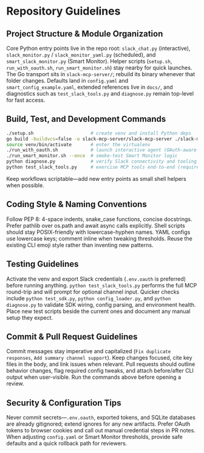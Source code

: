 # Repository Guidelines

## Project Structure & Module Organization
Core Python entry points live in the repo root: `slack_chat.py` (interactive), `slack_monitor.py` / `slack_monitor_yaml.py` (scheduled), and `smart_slack_monitor.py` (Smart Monitor). Helper scripts (`setup.sh`, `run_with_oauth.sh`, `run_smart_monitor.sh`) stay nearby for quick launches. The Go transport sits in `slack-mcp-server/`; rebuild its binary whenever that folder changes. Defaults land in `config.yaml` and `smart_config_example.yaml`, extended references live in `docs/`, and diagnostics such as `test_slack_tools.py` and `diagnose.py` remain top-level for fast access.

## Build, Test, and Development Commands
```bash
./setup.sh                     # create venv and install Python deps
go build -buildvcs=false -o slack-mcp-server/slack-mcp-server ./slack-mcp-server/cmd/slack-mcp-server
source venv/bin/activate       # enter the virtualenv
./run_with_oauth.sh            # launch interactive agent (OAuth-aware wrapper)
./run_smart_monitor.sh --once  # smoke-test Smart Monitor logic
python diagnose.py             # verify Slack connectivity and tooling
python test_slack_tools.py     # exercise MCP tools end-to-end (requires tokens)
```
Keep workflows scriptable—add new entry points as small shell helpers when possible.

## Coding Style & Naming Conventions
Follow PEP 8: 4-space indents, snake_case functions, concise docstrings. Prefer pathlib over os.path and await async calls explicitly. Shell scripts should stay POSIX-friendly with lowercase-hyphen names. YAML configs use lowercase keys; comment inline when tweaking thresholds. Reuse the existing CLI emoji style rather than inventing new patterns.

## Testing Guidelines
Activate the venv and export Slack credentials (`.env.oauth` is preferred) before running anything. `python test_slack_tools.py` performs the full MCP round-trip and will prompt for optional channel input. Quicker checks include `python test_sdk.py`, `python config_loader.py`, and `python diagnose.py` to validate SDK wiring, config parsing, and environment health. Place new test scripts beside the current ones and document any manual setup they expect.

## Commit & Pull Request Guidelines
Commit messages stay imperative and capitalized (`Fix duplicate responses`, `Add summary channel support`). Keep changes focused, cite key files in the body, and link issues when relevant. Pull requests should outline behavior changes, flag required config tweaks, and attach before/after CLI output when user-visible. Run the commands above before opening a review.

## Security & Configuration Tips
Never commit secrets—`.env.oauth`, exported tokens, and SQLite databases are already gitignored; extend ignores for any new artifacts. Prefer OAuth tokens to browser cookies and call out manual credential steps in PR notes. When adjusting `config.yaml` or Smart Monitor thresholds, provide safe defaults and a quick rollback path for reviewers.
